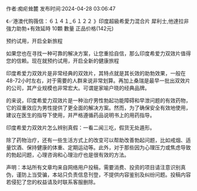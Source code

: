 <p>作者:痴疟耸麓 发布时间:2024-04-28 03:06:47</p>
<p>《✅港澳代购薇信：６１４１_６１２２ 》印度超級希愛力混合片 犀利士,他達拉非 強力助勃+有效延時 10顆 數量 正品价格(142元) </p>
									<p>预约试用，开启全新旅程</p><p>如果您也在寻找一种可靠的解决方案，让您重拾自信，那么印度希爱力双效片值得您的信赖。现在就预约试用，开启全新的健康旅程</p><p></p><p>印度希爱力双效片是非常经典的双效片，其特点就是其长效的助勃效果，一般在48-72小时左右，对于需要的人群来说非常划算。再加上桑瑞是最早一批出双效片的公司，其产业规模也非常宏大。可谓是家喻户晓的经典品牌。</p><p>的来说，印度希爱力双效片是一种治疗男性勃起功能障碍和早泄问题的有效药物，它的双重效应为男性提供了更全面的解决方案。然而，为了确保安全有效地使用，建议在医生的指导下使用，并严格遵循药品说明书上的用药指导。</p><p>印度希爱力双效片怎么辨别真假：一看二闻三吃，假货无处遁形。</p><p>除了药物治疗，还有一些生活方式上的改变可以帮助改善勃起问题，比如戒烟、适量饮酒、保持健康的体重、定期运动等。此外，对于那些因为心理压力或焦虑导致的勃起问题，心理咨询和心理治疗也是很有效的方法。</p>				声明：本站所有文章均来自网络用户投稿，需要消费、投资的项目请注意识别真伪，谨防上当受骗，本站只负责信息刊登，不提供内容鉴别及纠纷问题。投稿内容若侵犯了您的权益请及时联系客服删除。				
